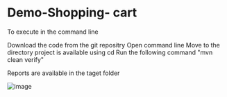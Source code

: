# Demo-Shopping- cart

To execute in the command line

Download the code from the git repositry
Open command line 
Move to the directory project is available using cd
Run the following command
	"mvn clean verify"

Reports are available in the taget folder


![image](https://user-images.githubusercontent.com/105480406/176058979-c4f4aefc-857a-4c73-9e19-48e1b535d177.png)
